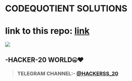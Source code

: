 # CODEQUOTIENT SOLUTIONS
# link to this repo: [link](https://github.com/Rudrakshh/CODEQUOTIENT_SOLUTIONS)
<img src="https://user-images.githubusercontent.com/69029697/123503088-3fcbce80-d66e-11eb-8440-6761becb1c5c.jpg" />

## -HACKER-20 WORLD🤐♥️
> ###  TELEGRAM CHANNEL:- [@HACKERSS_20](https://t.me/Hacker_20bot)

